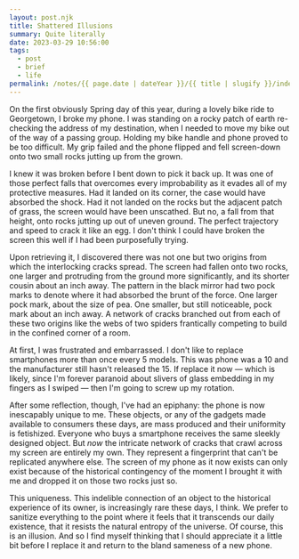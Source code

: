 ```yaml
---
layout: post.njk
title: Shattered Illusions
summary: Quite literally
date: 2023-03-29 10:56:00
tags:
  - post
  - brief
  - life
permalink: /notes/{{ page.date | dateYear }}/{{ title | slugify }}/index.html
---
```


On the first obviously Spring day of this year, during a lovely bike ride to Georgetown, I broke my phone. I was standing on a rocky patch of earth re-checking the address of my destination, when I needed to move my bike out of the way of a passing group. Holding my bike handle and phone proved to be too difficult. My grip failed and the phone flipped and fell screen-down onto two small rocks jutting up from the grown.

I knew it was broken before I bent down to pick it back up. It was one of those perfect falls that overcomes every improbability as it evades all of my protective measures. Had it landed on its corner, the case would have absorbed the shock. Had it not landed on the rocks but the adjacent patch of grass, the screen would have been unscathed. But no, a fall from that height, onto rocks jutting up out of uneven ground. The perfect trajectory and speed to crack it like an egg. I don't think I could have broken the screen this well if I had been purposefully trying.

Upon retrieving it, I discovered there was not one but two origins from which the interlocking cracks spread. The screen had fallen onto two rocks, one larger and protruding from the ground more significantly, and its shorter cousin about an inch away. The pattern in the black mirror had two pock marks to denote where it had absorbed the brunt of the force. One larger pock mark, about the size of pea. One smaller, but still noticeable, pock mark about an inch away. A network of cracks branched out from each of these two origins like the webs of two spiders frantically competing to build in the confined corner of a room.

At first, I was frustrated and embarrassed. I don't like to replace smartphones more than once every 5 models. This was phone was a 10 and the manufacturer still hasn't released the 15. If replace it now — which is likely, since I'm forever paranoid about slivers of glass embedding in my fingers as I swiped — then I'm going to screw up my rotation.

After some reflection, though, I've had an epiphany: the phone is now inescapably unique to me. These objects, or any of the gadgets made available to consumers these days, are mass produced and their uniformity is fetishized. Everyone who buys a smartphone receives the same sleekly designed object. But _now_ the intricate network of cracks that crawl across my screen are entirely my own. They represent a fingerprint that can't be replicated anywhere else. The screen of my phone as it now exists can only exist because of the historical contingency of the moment I brought it with me and dropped it on those two rocks just so.

This uniqueness. This indelible connection of an object to the historical experience of its owner, is increasingly rare these days, I think. We prefer to sanitize everything to the point where it feels that it transcends our daily existence, that it resists the natural entropy of the universe. Of course, this is an illusion. And so I find myself thinking that I should appreciate it a little bit before I replace it and return to the bland sameness of a new phone.
